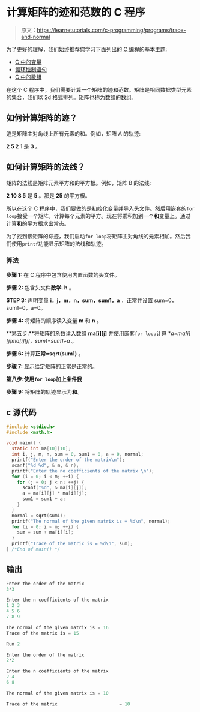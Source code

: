 # 计算矩阵的迹和范数的 C 程序

> 原文：<https://learnetutorials.com/c-programming/programs/trace-and-normal>

为了更好的理解，我们始终推荐您学习下面列出的 [C 编程](../ "C programming")的基本主题:

*   [C 中的变量](../../c-programming/variables)
*   [循环控制语句](../../c-programming/loop-control-statements)
*   [C 中的数组](../../c-programming/array)

在这个 C 程序中，我们需要计算一个矩阵的迹和范数。矩阵是相同数据类型元素的集合，我们以 2d 格式排列。矩阵也称为数组的数组。

## 如何计算矩阵的迹？

迹是矩阵主对角线上所有元素的和。例如，矩阵 A 的轨迹:

**2 5
2** 1 是 **3** 。

## 如何计算矩阵的法线？

矩阵的法线是矩阵元素平方和的平方根。例如，矩阵 B 的法线:

**2 10
8 5** 是 **5** 。那是 **25** 的平方根。

所以在这个 C 程序中，我们要做的是初始化变量并导入头文件。然后用嵌套的`for loop`接受一个矩阵，计算每个元素的平方。现在将乘积加到一个**和**变量上。通过计算**和**的平方根求出常态。

为了找到该矩阵的踪迹，我们启动`for loop`将矩阵主对角线的元素相加。然后我们使用`printf`功能显示矩阵的法线和轨迹。

### 算法

**步骤 1:** 在 C 程序中包含使用内置函数的头文件。

**步骤 2:** 包含头文件**数学. h** 。

**STEP 3:** 声明变量 **i，j，m，n，sum，sum1，a** ，正常并设置 sum=0，sum1=0，a=0。

**步骤 4:** 将矩阵的顺序读入变量 **m** 和 **n** 。

**第五步:**将矩阵的系数读入数组 **ma[i][j]** 并使用嵌套`for loop`计算 **a=ma[i][j]*ma[i][j]，sum1=sum1+a** 。

**步骤 6:** 计算**正常=sqrt(sum1)** 。

**步骤 7:** 显示给定矩阵的正常是正常的。

**第八步:**使用`for loop`加上条件**我**

**步骤 9:** 将矩阵的轨迹显示为**和**。

## c 源代码

```c
#include <stdio.h>
#include <math.h>

void main() {
  static int ma[10][10];
  int i, j, m, n, sum = 0, sum1 = 0, a = 0, normal;
  printf("Enter the order of the matrix\n");
  scanf("%d %d", & m, & n);
  printf("Enter the no coefficients of the matrix \n");
  for (i = 0; i < m; ++i) {
    for (j = 0; j < n; ++j) {
      scanf("%d", & ma[i][j]);
      a = ma[i][j] * ma[i][j];
      sum1 = sum1 + a;
    }
  }
  normal = sqrt(sum1);
  printf("The normal of the given matrix is = %d\n", normal);
  for (i = 0; i < m; ++i) {
    sum = sum + ma[i][i];
  }
  printf("Trace of the matrix is = %d\n", sum);
} /*End of main() */

```

## 输出

```c
Enter the order of the matrix
3*3

Enter the n coefficients of the matrix
1 2 3
4 5 6
7 8 9

The normal of the given matrix is = 16
Trace of the matrix is = 15

Run 2

Enter the order of the matrix
2*2

Enter the n coefficients of the matrix
2 4
6 8

The normal of the given matrix is = 10

Trace of the matrix                       = 10 
```